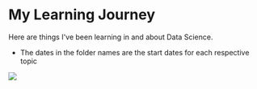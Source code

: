 # My Learning Journey
Here are things I've been learning in and about Data Science.
- The dates in the folder names are the start dates for each respective topic
<img src='https://github.com/ilydkin/education/assets/115424463/7c7aa1c1-4714-4335-bc4b-5521b7c2e6bf'>


